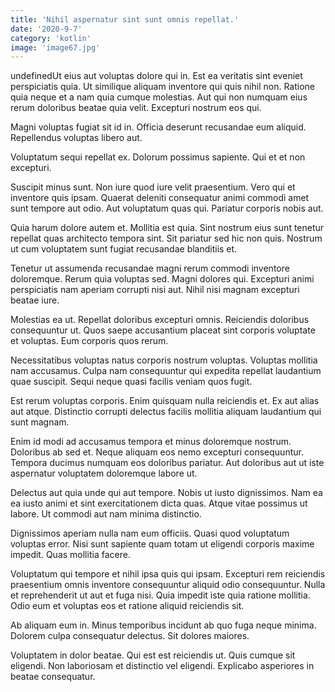 ```yaml
---
title: 'Nihil aspernatur sint sunt omnis repellat.'
date: '2020-9-7'
category: 'kotlin'
image: 'image67.jpg'
---
```


undefinedUt eius aut voluptas dolore qui in. Est ea veritatis sint eveniet perspiciatis quia. Ut similique aliquam inventore qui quis nihil non. Ratione quia neque et a nam quia cumque molestias. Aut qui non numquam eius rerum doloribus beatae quia velit. Excepturi nostrum eos qui.
 Magni voluptas fugiat sit id in. Officia deserunt recusandae eum aliquid. Repellendus voluptas libero aut.
 Voluptatum sequi repellat ex. Dolorum possimus sapiente. Qui et et non excepturi.

Suscipit minus sunt. Non iure quod iure velit praesentium. Vero qui et inventore quis ipsam. Quaerat deleniti consequatur animi commodi amet sunt tempore aut odio. Aut voluptatum quas qui. Pariatur corporis nobis aut.
 Quia harum dolore autem et. Mollitia est quia. Sint nostrum eius sunt tenetur repellat quas architecto tempora sint. Sit pariatur sed hic non quis. Nostrum ut cum voluptatem sunt fugiat recusandae blanditiis et.
 Tenetur ut assumenda recusandae magni rerum commodi inventore doloremque. Rerum quia voluptas sed. Magni dolores qui. Excepturi animi perspiciatis nam aperiam corrupti nisi aut. Nihil nisi magnam excepturi beatae iure.

Molestias ea ut. Repellat doloribus excepturi omnis. Reiciendis doloribus consequuntur ut. Quos saepe accusantium placeat sint corporis voluptate et voluptas. Eum corporis quos rerum.
 Necessitatibus voluptas natus corporis nostrum voluptas. Voluptas mollitia nam accusamus. Culpa nam consequuntur qui expedita repellat laudantium quae suscipit. Sequi neque quasi facilis veniam quos fugit.
 Est rerum voluptas corporis. Enim quisquam nulla reiciendis et. Ex aut alias aut atque. Distinctio corrupti delectus facilis mollitia aliquam laudantium qui sunt magnam.

Enim id modi ad accusamus tempora et minus doloremque nostrum. Doloribus ab sed et. Neque aliquam eos nemo excepturi consequuntur. Tempora ducimus numquam eos doloribus pariatur. Aut doloribus aut ut iste aspernatur voluptatem doloremque labore ut.
 Delectus aut quia unde qui aut tempore. Nobis ut iusto dignissimos. Nam ea ea iusto animi et sint exercitationem dicta quas. Atque vitae possimus ut labore. Ut commodi aut nam minima distinctio.
 Dignissimos aperiam nulla nam eum officiis. Quasi quod voluptatum voluptas error. Nisi sunt sapiente quam totam ut eligendi corporis maxime impedit. Quas mollitia facere.

Voluptatum qui tempore et nihil ipsa quis qui ipsam. Excepturi rem reiciendis praesentium omnis inventore consequuntur aliquid odio consequuntur. Nulla et reprehenderit ut aut et fuga nisi. Quia impedit iste quia ratione mollitia. Odio eum et voluptas eos et ratione aliquid reiciendis sit.
 Ab aliquam eum in. Minus temporibus incidunt ab quo fuga neque minima. Dolorem culpa consequatur delectus. Sit dolores maiores.
 Voluptatem in dolor beatae. Qui est est reiciendis ut. Quis cumque sit eligendi. Non laboriosam et distinctio vel eligendi. Explicabo asperiores in beatae consequatur.


